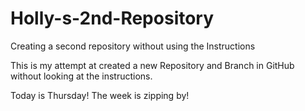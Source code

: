 # Holly-s-2nd-Repository
Creating a second repository without using the Instructions

This is my attempt at created a new Repository and Branch in GitHub without looking at the instructions.

Today is Thursday! The week is zipping by!
